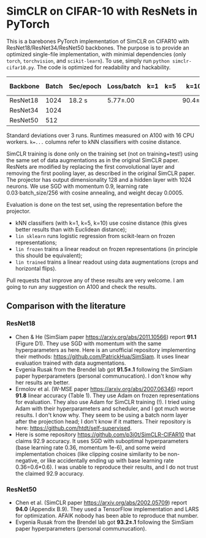 # SimCLR on CIFAR-10 with ResNets in PyTorch

This is a barebones PyTorch implementation of SimCLR on CIFAR10 with ResNet18/ResNet34/ResNet50 backbones. The purpose is to provide an optimized single-file implementation, with minimial dependencies (only `torch`, `torchvision`, and `scikit-learn`). To use, simply run `python simclr-cifar10.py`. The code is optimized for readability and hackability.

|Backbone|Batch|Sec/epoch|Loss/batch|k=1|k=5|k=10|lin sklearn|lin frozen|lin trained|
|--------|-----|----------|----|--------|--------|---------|-----------|-------|----|
|ResNet18|1024|18.2 s|5.77±.00|||90.4±.1|90.8±.1|90.9±.1|91.1±.1|
|ResNet34|1024|||||||||
|ResNet50|512 |||||||||

Standard deviations over 3 runs. Runtimes measured on A100 with 16 CPU workers. `k=...` columns refer to kNN classifiers with cosine distance.

SimCLR training is done only on the training set (not on training+test!) using the same set of data augmentations as in the original SimCLR paper. ResNets are modified by replacing the first convolutional layer and removing the first pooling layer, as described in the original SimCLR paper. The projector has output dimensionality 128 and a hidden layer with 1024 neurons. We use SGD with momentum 0.9, learning rate 0.03⋅batch_size/256 with cosine annealing, and weight decay 0.0005.

Evaluation is done on the test set, using the representation before the projector.
* kNN classifiers (with k=1, k=5, k=10) use cosine distance (this gives better results than with Euclidean distance);
* `lin sklearn` runs logistic regression from scikit-learn on frozen representations;
* `lin frozen` trains a linear readout on frozen representations (in principle this should be equivalent);
* `lin trained` trains a linear readout using data augmentations (crops and horizontal flips).

Pull requests that improve any of these results are very welcome. I am going to run any suggestion on A100 and check the results.

## Comparison with the literature

### ResNet18

* Chen & He (SimSiam paper https://arxiv.org/abs/2011.10566) report **91.1** (Figure D1). They use SGD with momentum with the same hyperparameters as here. Here is an unofficial repository implementing their methods: https://github.com/PatrickHua/SimSiam. It uses linear evaluation trained with data augmentations.
* Evgenia Rusak from the Brendel lab got **91.5±.1** following the SimSiam paper hyperparameters (personal communucation). I don't know why her results are better.
* Ermolov et al. (W-MSE paper https://arxiv.org/abs/2007.06346) report **91.8** linear accuracy (Table 1). They use Adam on frozen representations for evaluation. They also use Adam for SimCLR training (!). I tried using Adam with their hyperparameters and scheduler, and I got much worse results. I don't know why. They seem to be using a batch norm layer after the projection head; I don't know if it matters. Their repository is here: https://github.com/htdt/self-supervised.
* Here is some repository https://github.com/p3i0t/SimCLR-CIFAR10 that claims 92.9 accuracy. It uses SGD with suboptimal hyperparameters (base learning rate 0.36, momentum 1e-6), and some weird implementation choices (like clipping cosine similarity to be non-negative, or like accidentally ending up with base learning rate 0.36=0.6*0.6). I was unable to reproduce their results, and I do not trust the claimed 92.9 accuracy.

### ResNet50

* Chen et al. (SimCLR paper https://arxiv.org/abs/2002.05709) report **94.0** (Appendix B.9). They used a TensorFlow implementation and LARS for optimization. AFAIK nobody has been able to reproduce that number.
* Evgenia Rusak from the Brendel lab got **93.2±.1** following the SimSiam paper hyperparameters (personal communucation).
